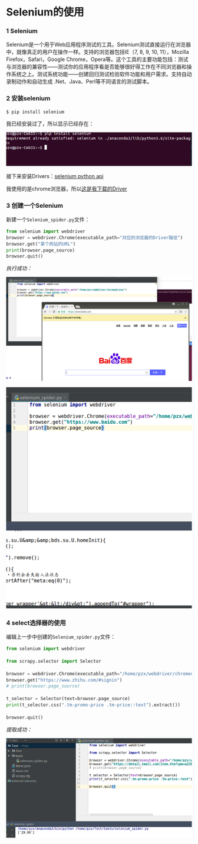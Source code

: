 # Selenium的使用

### 1 Selenium
Selenium是一个用于Web应用程序测试的工具。Selenium测试直接运行在浏览器中，就像真正的用户在操作一样。支持的浏览器包括IE（7, 8, 9, 10, 11），Mozilla Firefox，Safari，Google Chrome，Opera等。这个工具的主要功能包括：测试与浏览器的兼容性——测试你的应用程序看是否能够很好得工作在不同浏览器和操作系统之上。测试系统功能——创建回归测试检验软件功能和用户需求。支持自动录制动作和自动生成 .Net、Java、Perl等不同语言的测试脚本。

### 2 安装selenium
```
$ pip install selenium
```
我已经安装过了，所以显示已经存在：

![](img/001.png)

接下来安装Drivers：[selenium python api](http://selenium-python.readthedocs.io/installation.html)

我使用的是chrome浏览器，所以[这是我下载的Driver](https://chromedriver.storage.googleapis.com/index.html?path=2.33/)

### 3 创建一个Selenium
新建一个`Selenium_spider.py`文件：
```python
from selenium import webdriver
browser = webdriver.Chrome(executable_path="对应的浏览器的Driver路径")
browser.get("某个网站的URL")
print(browser.page_source)
browser.quit()
```
*执行成功：*

![](img/002.png)

![](img/003.png)

### 4 select选择器的使用
编辑上一步中创建的`Selenium_spider.py`文件：
```Python
from selenium import webdriver

from scrapy.selector import Selector

browser = webdriver.Chrome(executable_path="/home/pzx/webdriver/chromedriver")
browser.get("https://www.zhihu.com/#signin")
# print(browser.page_source)

t_selector = Selector(text=browser.page_source)
print(t_selector.css(".tm-promo-price .tm-price::text").extract())

browser.quit()
```
*提取成功：*

![](img/004.png)
